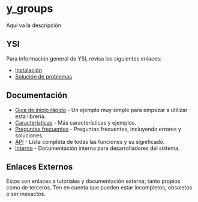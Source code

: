 # y_groups

Aquí va la descripción

## YSI

Para información general de YSI, revisa los siguientes enlaces:

* [Instalación](../instalacion.md)
* [Solución de problemas](../solucion-problemas.md)

## Documentación

* [Guía de inicio rápido](y_groups/inicio-rapido.md) - Un ejemplo muy simple para empezar a utilizar esta librería.
* [Características](y_groups/caracteristicas.md) - Más características y ejemplos.
* [Preguntas frecuentes](y_groups/preguntas-frecuentes.md) - Preguntas frecuentes, incluyendo errores y soluciones.
* [API](y_groups/api.md) - Lista completa de todas las funciones y su significado.
* [Interno](y_groups/interno.md) - Documentación interna para desarrolladores del sistema.

## Enlaces Externos

Estos son enlaces a tutoriales y documentación externa; tanto propios como de terceros. Ten en cuenta que pueden estar incompletos, obsoletos o ser inexactos.
